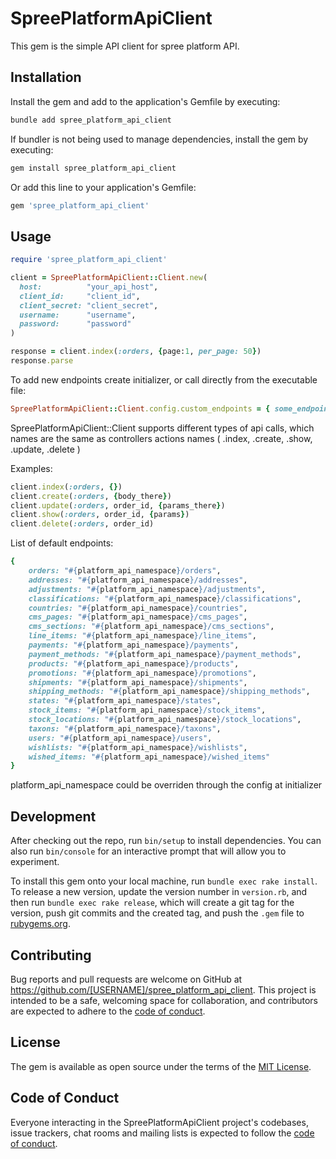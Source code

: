 # SpreePlatformApiClient

This gem is the simple API client for spree platform API.

## Installation

Install the gem and add to the application's Gemfile by executing:
```ruby
bundle add spree_platform_api_client
```

If bundler is not being used to manage dependencies, install the gem by executing:
```ruby
gem install spree_platform_api_client
```
    
Or add this line to your application's Gemfile:
```ruby
gem 'spree_platform_api_client'
```

## Usage

```ruby
require 'spree_platform_api_client'

client = SpreePlatformApiClient::Client.new(
  host:          "your_api_host",
  client_id:     "client_id",
  client_secret: "client_secret",
  username:      "username",
  password:      "password"
)

response = client.index(:orders, {page:1, per_page: 50})
response.parse
```

To add new endpoints create initializer, or call directly from the executable file:
```ruby
SpreePlatformApiClient::Client.config.custom_endpoints = { some_endpoint_name: "/api/v2/platform/some_custom_endpoint", ..... }
```

SpreePlatformApiClient::Client supports different types of api calls, which names are the same as controllers actions names ( .index, .create, .show, .update, .delete )

Examples:
```ruby
client.index(:orders, {})
client.create(:orders, {body_there})
client.update(:orders, order_id, {params_there})
client.show(:orders, order_id, {params})
client.delete(:orders, order_id)
```

List of default endpoints:
```ruby
{
    orders: "#{platform_api_namespace}/orders",
    addresses: "#{platform_api_namespace}/addresses",
    adjustments: "#{platform_api_namespace}/adjustments",
    classifications: "#{platform_api_namespace}/classifications",
    countries: "#{platform_api_namespace}/countries",
    cms_pages: "#{platform_api_namespace}/cms_pages",
    cms_sections: "#{platform_api_namespace}/cms_sections",
    line_items: "#{platform_api_namespace}/line_items",
    payments: "#{platform_api_namespace}/payments",
    payment_methods: "#{platform_api_namespace}/payment_methods",
    products: "#{platform_api_namespace}/products",
    promotions: "#{platform_api_namespace}/promotions",
    shipments: "#{platform_api_namespace}/shipments",
    shipping_methods: "#{platform_api_namespace}/shipping_methods",
    states: "#{platform_api_namespace}/states",
    stock_items: "#{platform_api_namespace}/stock_items",
    stock_locations: "#{platform_api_namespace}/stock_locations",
    taxons: "#{platform_api_namespace}/taxons",
    users: "#{platform_api_namespace}/users",
    wishlists: "#{platform_api_namespace}/wishlists",
    wished_items: "#{platform_api_namespace}/wished_items"
}
```

platform_api_namespace could be overriden through the config at initializer

## Development

After checking out the repo, run `bin/setup` to install dependencies. You can also run `bin/console` for an interactive prompt that will allow you to experiment.

To install this gem onto your local machine, run `bundle exec rake install`. To release a new version, update the version number in `version.rb`, and then run `bundle exec rake release`, which will create a git tag for the version, push git commits and the created tag, and push the `.gem` file to [rubygems.org](https://rubygems.org).

## Contributing

Bug reports and pull requests are welcome on GitHub at https://github.com/[USERNAME]/spree_platform_api_client. This project is intended to be a safe, welcoming space for collaboration, and contributors are expected to adhere to the [code of conduct](https://github.com/Eggorke/spree_platform_api_client/blob/master/CODE_OF_CONDUCT.md).

## License

The gem is available as open source under the terms of the [MIT License](https://opensource.org/licenses/MIT).

## Code of Conduct

Everyone interacting in the SpreePlatformApiClient project's codebases, issue trackers, chat rooms and mailing lists is expected to follow the [code of conduct](https://github.com/Eggorke/spree_platform_api_client/blob/master/CODE_OF_CONDUCT.md).
